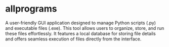 # allprograms
A user-friendly GUI application designed to manage Python scripts (.py) and executable files (.exe). This tool allows users to organize, store, and run these files effortlessly. It features a local database for storing file details and offers seamless execution of files directly from the interface.
